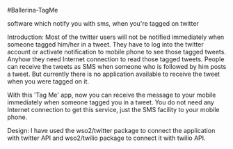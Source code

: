 #Ballerina-TagMe

software which notify you with sms, when you're tagged on twitter


Introduction:
Most of the twitter users will not be notified immediately when someone tagged him/her in a tweet.
They have to log into the twitter account or activate notification to mobile phone to see those tagged tweets. 
Anyhow they need Internet connection to read those tagged tweets.
People can receive the tweets as SMS when someone who is followed by him posts a tweet.
But currently there is no application available to receive the tweet when you were tagged on it.

With this 'Tag Me' app, now you can receive the message to your mobile immediately
when someone tagged you in a tweet.
You do not need any Internet connection to get this service, just the SMS facility to your mobile phone.

Design:
I have used the wso2/twitter package to connect the application with twitter API
and wso2/twilio package to connect it with twilio API.

